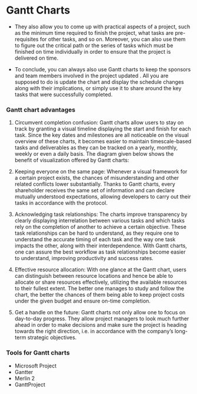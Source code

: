 # Gantt Charts

- They also allow you to come up with practical aspects of a project, such as the minimum time required to finish the project, what tasks are pre-requisites for other tasks, and so on. Moreover, you can also use them to figure out the critical path or the series of tasks which must be finished on time individually in order to ensure that the project is delivered on time.

- To conclude, you can always also use Gantt charts to keep the sponsors and team members involved in the project updated . All you are supposed to do is update the chart and display the schedule changes along with their implications, or simply use it to share around the key tasks that were successfully completed.

### Gantt chart advantages

1. Circumvent completion confusion: Gantt charts allow users to stay on track by granting a visual timeline displaying the start and finish for each task. Since the key dates and milestones are all noticeable on the visual overview of these charts, it becomes easier to maintain timescale-based tasks and deliverables as they can be tracked on a yearly, monthly, weekly or even a daily basis. The diagram given below shows the benefit of visualization offered by Gantt charts:

2. Keeping everyone on the same page: Whenever a visual framework for a certain project exists, the chances of misunderstanding and other related conflicts lower substantially. Thanks to Gantt charts, every shareholder receives the same set of information and can declare mutually understood expectations, allowing developers to carry out their tasks in accordance with the protocol.
3. Acknowledging task relationships: The charts improve transparency by clearly displaying interrelation between various tasks and which tasks rely on the completion of another to achieve a certain objective. These task relationships can be hard to understand, as they require one to understand the accurate timing of each task and the way one task impacts the other, along with their interdependence. With Gantt charts, one can assure the best workflow as task relationships become easier to understand, improving productivity and success rates.
4. Effective resource allocation: With one glance at the Gantt chart, users can distinguish between resource locations and hence be able to allocate or share resources effectively, utilizing the available resources to their fullest extent. The better one manages to study and follow the chart, the better the chances of them being able to keep project costs under the given budget and ensure on-time completion.
5. Get a handle on the future: Gantt charts not only allow one to focus on day-to-day progress. They allow project managers to look much further ahead in order to make decisions and make sure the project is heading towards the right direction, i.e. in accordance with the company’s long-term strategic objectives.

### Tools for Gantt charts

- Microsoft Project
- Gantter
- Merlin 2
- GanttProject
